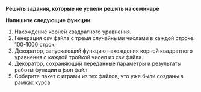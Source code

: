 **Решить задания, которые не успели решить на семинаре**

__Напишите следующие функции:__

1. Нахождение корней квадратного уравнения.
2. Генерация csv файла с тремя случайными числами в каждой строке. 100-1000 строк.
3. Декоратор, запускающий функцию нахождения корней квадратного уравнения с каждой тройкой чисел из csv файла.
4. Декоратор, сохраняющий переданные параметры и результаты работы функции в json файл.
5. Соберите пакет с играми из тех файлов, что уже были созданы в рамках курса
